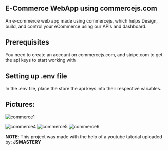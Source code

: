 ## E-Commerce WebApp using commercejs.com

An e-commerce web app made using commercejs, which helps Design, build, and control your eCommerce using our APIs and dashboard.


## Prerequisites 
You need to create an account on commercejs.com, and 
stripe.com to get the api keys to start working with

## Setting up .env file
In the .env file, place the store the api keys into their respective variables.

## Pictures:

![commerce1](https://user-images.githubusercontent.com/69751991/118174616-ae512600-b44c-11eb-9878-bf7ceb2dfa3c.jpg)


![commerce4](https://user-images.githubusercontent.com/69751991/118174655-be690580-b44c-11eb-8917-961071a32438.jpg)
![commerce5](https://user-images.githubusercontent.com/69751991/118174679-c32db980-b44c-11eb-9b95-58bbdd7a9a75.jpg)
![commerce6](https://user-images.githubusercontent.com/69751991/118174692-c628aa00-b44c-11eb-8ca5-9bc439c9d0da.jpg)



**NOTE**: This project was made with the help of a youtube tutorial uploaded by: **JSMASTERY**
